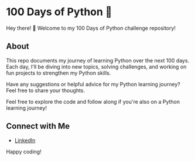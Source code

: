 # 100 Days of Python 🚀

Hey there! 👋 Welcome to my 100 Days of Python challenge repository!

## About

This repo documents my journey of learning Python over the next 100 days. Each day, I'll be diving into new topics, solving challenges, and working on fun projects to strengthen my Python skills.

Have any suggestions or helpful advice for my Python learning journey? Feel free to share your thoughts.

Feel free to explore the code and follow along if you're also on a Python learning journey!

## Connect with Me

- [LinkedIn](https://www.linkedin.com/in/nishant-bhandigare/)

Happy coding!
